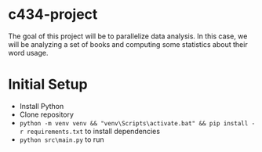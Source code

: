 # c434-project

The goal of this project will be to parallelize data analysis. In this case, we will be analyzing a set of books and 
computing some statistics about their word usage.

# Initial Setup

- Install Python
- Clone repository
- `python -m venv venv && "venv\Scripts\activate.bat" && pip install -r requirements.txt` to install dependencies
- `python src\main.py` to run